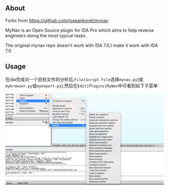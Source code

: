 ## About

Forks from https://github.com/joxeankoret/mynav

MyNav is an Open Source plugin for IDA Pro which aims to help reverse engineers doing the most typical tasks.

The original mynav repo doesn't work with IDA 7.0,I make it work with IDA 7.0

## Usage

在ida完成对一个目标文件的分析后,`File|Script File`选择`mynav.py`(或`mybrowser.py`或`myexport.py`),然后在`Edit|Plugins|MyNav`中可看到如下子菜单

![mynav][1]

[1]: https://raw.githubusercontent.com/3xp10it/pic/master/mynav.png
